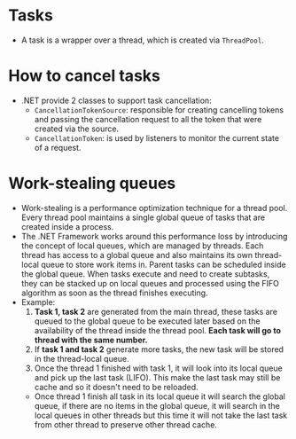 # Tasks
- A task is a wrapper over a thread, which is created via `ThreadPool`.
# How to cancel tasks
- .NET provide 2 classes to support task cancellation:
	- `CancellationTokenSource`: responsible for creating cancelling tokens and passing the cancellation request to all the token that were created via the source.
	- `CancellationToken`: is used by listeners to monitor the current state of a request.
# Work-stealing queues
- Work-stealing is a performance optimization technique for a thread pool. Every thread pool maintains a single global queue of tasks that are created inside a process.
- The .NET Framework works around this performance loss by introducing the concept of local queues, which are managed by threads. Each thread has access to a global queue and also maintains its own thread-local queue to store work items in. Parent tasks can be scheduled inside the global queue. When tasks execute and need to create subtasks, they can be stacked up on local queues and processed using the FIFO algorithm as soon as the thread finishes executing.
- Example: 
	1. **Task 1, task 2** are generated from the main thread, these tasks are queued to the global queue to be executed later based on the availability of the thread inside the thread pool. **Each task will go to thread with the same number.**
	2. If **task 1 and task 2** generate more tasks, the new task will be stored in the thread-local queue. 
	3. Once the thread 1 finished with task 1, it will look into its local queue and pick up the last task (LIFO). This make the last task may still be cache and so it doesn't need to be reloaded.
	- Once thread 1 finish all task in its local queue it will search the global queue, if there are no items in the global queue, it will search in the local queues in other threads but this time it will not take the last task from other thread to preserve other thread cache.